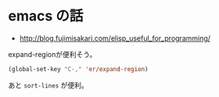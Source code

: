 # emacs の話

- http://blog.fujimisakari.com/elisp_useful_for_programming/

expand-regionが便利そう。

```lisp
(global-set-key "C-," 'er/expand-region)
```

あと `sort-lines` が便利。

